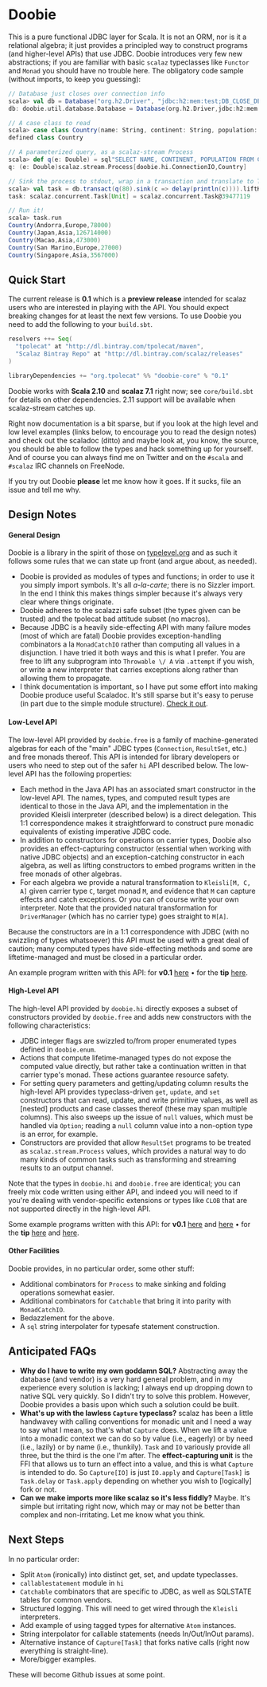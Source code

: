 # Doobie

This is a pure functional JDBC layer for Scala. It is not an ORM, nor is it a relational algebra; it just provides a principled way to construct programs (and higher-level APIs) that use JDBC. Doobie introduces very few new abstractions; if you are familiar with basic `scalaz` typeclasses like `Functor` and `Monad` you should have no trouble here. The obligatory code sample (without imports, to keep you guessing):

```scala
// Database just closes over connection info
scala> val db = Database("org.h2.Driver", "jdbc:h2:mem:test;DB_CLOSE_DELAY=-1", "sa", "")
db: doobie.util.database.Database = Database(org.h2.Driver,jdbc:h2:mem:test;DB_CLOSE_DELAY=-1,sa,)

// A case class to read
scala> case class Country(name: String, continent: String, population: Int)
defined class Country

// A parameterized query, as a scalaz-stream Process
scala> def q(e: Double) = sql"SELECT NAME, CONTINENT, POPULATION FROM COUNTRY WHERE LIFEEXPECTANCY >= $e".process[Country]
q: (e: Double)scalaz.stream.Process[doobie.hi.ConnectionIO,Country]

// Sink the process to stdout, wrap in a transaction and translate to Task
scala> val task = db.transact(q(80).sink(c => delay(println(c)))).liftK[Task]
task: scalaz.concurrent.Task[Unit] = scalaz.concurrent.Task@39477119

// Run it!
scala> task.run
Country(Andorra,Europe,78000)
Country(Japan,Asia,126714000)
Country(Macao,Asia,473000)
Country(San Marino,Europe,27000)
Country(Singapore,Asia,3567000)
```

## Quick Start

The current release is **0.1** which is a **preview release** intended for scalaz users who are interested in playing with the API. You should expect breaking changes for at least the next few versions. To use Doobie you need to add the following to your `build.sbt`.

```scala
resolvers ++= Seq(
  "tpolecat" at "http://dl.bintray.com/tpolecat/maven",
  "Scalaz Bintray Repo" at "http://dl.bintray.com/scalaz/releases"
)

libraryDependencies += "org.tpolecat" %% "doobie-core" % "0.1"
```

Doobie works with **Scala 2.10** and **scalaz 7.1** right now; see `core/build.sbt` for details on other dependencies. 2.11 support will be available when scalaz-stream catches up.

Right now documentation is a bit sparse, but if you look at the high level and low level examples (links below, to encourage you to read the design notes) and check out the scaladoc (ditto) and maybe look at, you know, the source, you should be able to follow the types and hack something up for yourself. And of course you can always find me on Twitter and on the `#scala` and `#scalaz` IRC channels on FreeNode.

If you try out Doobie **please** let me know how it goes. If it sucks, file an issue and tell me why. 


## Design Notes

#### General Design

Doobie is a library in the spirit of those on [typelevel.org](http://typelevel.org) and as such it follows some rules that we can state up front (and argue about, as needed).

- Doobie is provided as modules of types and functions; in order to use it you simply import symbols. It's all *a-la-carte*; there is no Sizzler import. In the end I think this makes things simpler because it's always very clear where things originate.
- Doobie adheres to the scalazzi safe subset (the types given can be trusted) and the tpolecat bad attitude subset (no macros).
- Because JDBC is a heavily side-effecting API with many failure modes (most of which are fatal) Doobie provides exception-handling combinators a la `MonadCatchIO` rather than computing all values in a disjunction. I have tried it both ways and this is what I prefer. You are free to lift any subprogram into `Throwable \/ A` via `.attempt` if you wish, or write a new interpreter that carries exceptions along rather than allowing them to propagate.
- I think documentation is important, so I have put some effort into making Doobie produce useful Scaladoc. It's still sparse but it's easy to peruse (in part due to the simple module structure). [Check it out](http://tpolecat.github.io/doc/doobie/0.1/api/index.html).

#### Low-Level API

The low-level API provided by `doobie.free` is a family of machine-generated algebras for each of the "main" JDBC types (`Connection`, `ResultSet`, etc.) and free monads thereof. This API is intended for library developers or users who need to step out of the safer `hi` API described below. The low-level API has the following properties:

- Each method in the Java API has an associated smart constructor in the low-level API. The names, types, and computed result types are identical to those in the Java API, and the implementation in the provided Kleisli interpreter (described below) is a direct delegation. This 1:1 correspondence makes it  straightforward to construct pure monadic equivalents of existing imperative JDBC code.
- In addition to constructors for operations on carrier types, Doobie also provides an effect-capturing constructor (essential when working with native JDBC objects) and an exception-catching constructor in each algebra, as well as lifting constructors to embed programs written in the free monads of other algebras.
- For each algebra we provide a natural transformation to `Kleisli[M, C, A]` given carrier type `C`, target monad `M`, and evidence that `M` can capture effects and catch exceptions. Or you can of course write your own interpreter. Note that the provided natural transformation for `DriverManager` (which has no carrier type) goes straight to `M[A]`.

Because the constructors are in a 1:1 correspondence with JDBC (with no swizzling of types whatsoever) this API must be used with a great deal of caution; many computed types have side-effecting methods and some are liftetime-managed and must be closed in a particular order.

An example program written with this API: for **v0.1** [here](blob/v0.1/example/src/main/scala/example/FreeUsage.scala) • for the **tip** [here](example/src/main/scala/example/FreeUsage.scala).

#### High-Level API

The high-level API provided by `doobie.hi` directly exposes a subset of constructors provided by `doobie.free` and adds new constructors with the following characteristics:

- JDBC integer flags are swizzled to/from proper enumerated types defined in `doobie.enum`.
- Actions that compute lifetime-managed types do not expose the computed value directly, but rather take a continuation written in that carrier type's monad. These actions guarantee resource safety.
- For setting query parameters and getting/updating column results the high-level API provides typeclass-driven `get`, `update`, and `set` constructors that can read, update, and write primitive values, as well as [nested] products and case classes thereof (these may span multiple columns). This also sweeps up the issue of `null` values, which must be handled via `Option`; reading a `null` column value into a non-option type is an error, for example.
- Constructors are provided that allow `ResultSet` programs to be treated as `scalaz.stream.Process` values, which provides a natural way to do many kinds of common tasks such as transforming and streaming results to an output channel.

Note that the types in `doobie.hi` and `doobie.free` are identical; you can freely mix code written using either API, and indeed you will need to if you're dealing with vendor-specific extensions or types like `CLOB` that are not supported directly in the high-level API.

Some example programs written with this API: for **v0.1** [here](blob/v0.1example/src/main/scala/example/HiUsage.scala) and [here](blob/v0.1example/src/main/scala/example/FirstExample.scala) • for the **tip** [here](example/src/main/scala/example/HiUsage.scala) and [here](example/src/main/scala/example/FirstExample.scala).

#### Other Facilities

Doobie provides, in no particular order, some other stuff:

- Additional combinators for `Process` to make sinking and folding operations somewhat easier.
- Additional combinators for `Catchable` that bring it into parity with `MonadCatchIO`. 
- Bedazzlement for the above.
- A `sql` string interpolater for typesafe statement construction.

## Anticipated FAQs

- **Why do I have to write my own goddamn SQL?** Abstracting away the database (and vendor) is a very hard general problem, and in my experience every solution is lacking; I always end up dropping down to native SQL very quickly. So I didn't try to solve this problem. However, Doobie provides a basis upon which such a solution could be built.
- **What's up with the lawless `Capture` typeclass?** scalaz has been a little handwavey with calling conventions for monadic unit and I need a way to say what I mean, so that's what `Capture` does. When we lift a value into a monadic context we can do so by value (i.e., eagerly) or by need (i.e., lazily) or by name (i.e., thunkily). `Task` and `IO` variously provide all three, but the third is the one I'm after. The **effect-capturing unit** is the FFI that allows us to turn an effect into a value, and this is what `Capture` is intended to do. So `Capture[IO]` is just `IO.apply` and `Capture[Task]` is `Task.delay` or `Task.apply` depending on whether you wish to [logically] fork or not.
- **Can we make imports more like scalaz so it's less fiddly?** Maybe. It's simple but irritating right now, which may or may not be better than complex and non-irritating. Let me know what you think.

## Next Steps

In no particular order:

- Split `Atom` (ironically) into distinct get, set, and update typeclasses.
- `callablestatement` module in `hi`
- `Catchable` combinators that are specific to JDBC, as well as SQLSTATE tables for common vendors.
- Structured logging. This will need to get wired through the `Kleisli` interpreters.
- Add example of using tagged types for alternative `Atom` instances.
- String interpolator for callable statements (needs In/Out/InOut params).
- Alternative instance of `Capture[Task]` that forks native calls (right now everything is straight-line).
- More/bigger examples.

These will become Github issues at some point.


